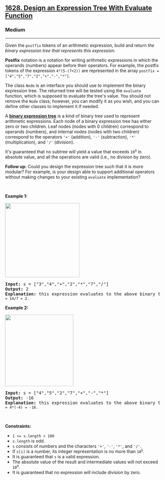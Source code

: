 <h2><a href="https://leetcode.com/problems/design-an-expression-tree-with-evaluate-function/">1628. Design an Expression Tree With Evaluate Function</a></h2><h3>Medium</h3><hr><div style="user-select: auto;"><p style="user-select: auto;">Given the <code style="user-select: auto;">postfix</code> tokens of an arithmetic expression, build and return <em style="user-select: auto;">the binary expression tree that represents this expression.</em></p>

<p style="user-select: auto;"><b style="user-select: auto;">Postfix</b> notation is a notation for writing arithmetic expressions in which the operands (numbers) appear before their operators. For example, the postfix tokens of the expression <code style="user-select: auto;">4*(5-(7+2))</code> are represented in the array <code style="user-select: auto;">postfix = ["4","5","7","2","+","-","*"]</code>.</p>

<p style="user-select: auto;">The class <code style="user-select: auto;">Node</code> is an interface you should use to implement the binary expression tree. The returned tree will be tested using the <code style="user-select: auto;">evaluate</code> function, which is supposed to evaluate the tree's value. You should not remove the <code style="user-select: auto;">Node</code> class; however, you can modify it as you wish, and you can define other classes to implement it if needed.</p>

<p style="user-select: auto;">A <strong style="user-select: auto;"><a href="https://en.wikipedia.org/wiki/Binary_expression_tree" target="_blank" style="user-select: auto;">binary expression tree</a></strong> is a kind of binary tree used to represent arithmetic expressions. Each node of a binary expression tree has either zero or two children. Leaf nodes (nodes with 0 children) correspond to operands (numbers), and internal nodes (nodes with two children) correspond to the operators <code style="user-select: auto;">'+'</code> (addition), <code style="user-select: auto;">'-'</code> (subtraction), <code style="user-select: auto;">'*'</code> (multiplication), and <code style="user-select: auto;">'/'</code> (division).</p>

<p style="user-select: auto;">It's guaranteed that no subtree will yield a value that exceeds <code style="user-select: auto;">10<sup style="user-select: auto;">9</sup></code> in absolute value, and all the operations are valid (i.e., no division by zero).</p>

<p style="user-select: auto;"><strong style="user-select: auto;">Follow up:</strong> Could you design the expression tree such that it is more modular? For example, is your design able to support additional operators without making changes to your existing <code style="user-select: auto;">evaluate</code> implementation?</p>

<p style="user-select: auto;">&nbsp;</p>
<p style="user-select: auto;"><strong style="user-select: auto;">Example 1:</strong></p>
<img alt="" src="https://assets.leetcode.com/uploads/2020/10/15/untitled-diagram.png" style="width: 242px; height: 241px; user-select: auto;">
<pre style="user-select: auto;"><strong style="user-select: auto;">Input:</strong> s = ["3","4","+","2","*","7","/"]
<strong style="user-select: auto;">Output:</strong> 2
<strong style="user-select: auto;">Explanation:</strong> this expression evaluates to the above binary tree with expression (<code style="user-select: auto;">(3+4)*2)/7) = 14/7 = 2.</code>
</pre>

<p style="user-select: auto;"><strong style="user-select: auto;">Example 2:</strong></p>
<img alt="" src="https://assets.leetcode.com/uploads/2020/10/15/untitled-diagram2.png" style="width: 222px; height: 232px; user-select: auto;">
<pre style="user-select: auto;"><strong style="user-select: auto;">Input:</strong> s = ["4","5","2","7","+","-","*"]
<strong style="user-select: auto;">Output:</strong> -16
<strong style="user-select: auto;">Explanation:</strong> this expression evaluates to the above binary tree with expression 4*(5-<code style="user-select: auto;">(2+7)) = 4*(-4) = -16.</code>
</pre>

<p style="user-select: auto;">&nbsp;</p>
<p style="user-select: auto;"><strong style="user-select: auto;">Constraints:</strong></p>

<ul style="user-select: auto;">
	<li style="user-select: auto;"><code style="user-select: auto;">1 &lt;= s.length &lt; 100</code></li>
	<li style="user-select: auto;"><code style="user-select: auto;">s.length</code> is odd.</li>
	<li style="user-select: auto;"><code style="user-select: auto;">s</code> consists of numbers and the characters <code style="user-select: auto;">'+'</code>, <code style="user-select: auto;">'-'</code>, <code style="user-select: auto;">'*'</code>, and <code style="user-select: auto;">'/'</code>.</li>
	<li style="user-select: auto;">If <code style="user-select: auto;">s[i]</code> is a number, its integer representation is no more than <code style="user-select: auto;">10<sup style="user-select: auto;">5</sup></code>.</li>
	<li style="user-select: auto;">It is guaranteed that <code style="user-select: auto;">s</code> is a valid expression.</li>
	<li style="user-select: auto;">The absolute value of the result and intermediate values will not exceed <code style="user-select: auto;">10<sup style="user-select: auto;">9</sup></code>.</li>
	<li style="user-select: auto;">It is guaranteed that no expression will include division by zero.</li>
</ul>
</div>